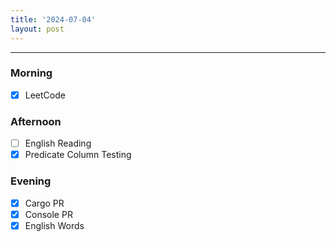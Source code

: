 ```yaml
---
title: '2024-07-04'
layout: post
---
```


---

### Morning

- [x] LeetCode

### Afternoon

- [ ] English Reading
- [x] Predicate Column Testing

### Evening

- [x] Cargo PR
- [x] Console PR
- [x] English Words
